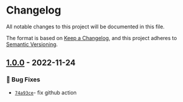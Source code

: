# Changelog
All notable changes to this project will be documented in this file.

The format is based on [Keep a Changelog](https://keepachangelog.com/en/1.0.0/),
and this project adheres to [Semantic Versioning](https://semver.org/spec/v2.0.0.html).

## [1.0.0] - 2022-11-24
### :bug: Bug Fixes
- [`74a93ce`](https://github.com/clouddrove/terraform-gcp-storage/commit/74a93ceed39743fa3857d1c500fb41a738370bab)- fix github action



[1.0.0]: https://github.com/clouddrove/terraform-gcp-storage/releases/tag/1.0.0
